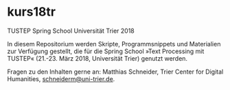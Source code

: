 # kurs18tr
TUSTEP Spring School Universität Trier 2018

In diesem Repositorium werden Skripte, Programmsnippets und Materialien zur Verfügung gestellt, die für die Spring School »Text Processing mit TUSTEP« (21.-23. März 2018, Universität Trier) genutzt werden.

Fragen zu den Inhalten gerne an: Matthias Schneider, Trier Center for Digital Humanities, schneiderm@uni-trier.de.
